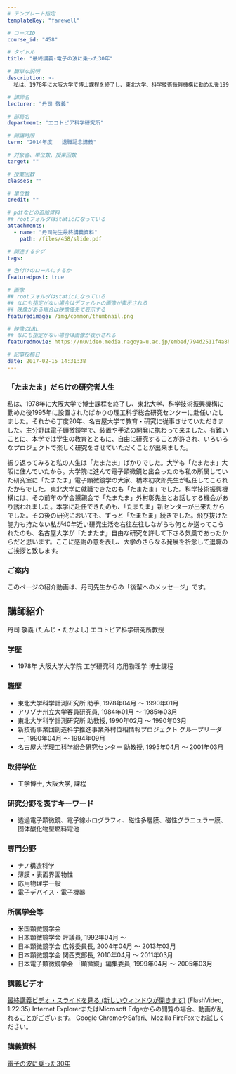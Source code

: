 ```yaml
---
# テンプレート指定
templateKey: "farewell"

# コースID
course_id: "458"

# タイトル
title: "最終講義-電子の波に乗った30年"

# 簡単な説明
description: >-
  私は、1978年に大阪大学で博士課程を終了し、東北大学、科学技術振興機構に勤めた後1995年に設置されたばかりの理工科学総合研究センターに赴任いたしました。それから丁度20年、名古屋大学で教育・研...

# 講師名
lecturer: "丹司 敬義"

# 部局名
department: "エコトピア科学研究所"

# 開講時限
term: "2014年度	退職記念講義"

# 対象者、単位数、授業回数
target: ""

# 授業回数
classes: ""

# 単位数
credit: ""

# pdfなどの追加資料
## rootフォルダはstaticになっている
attachments: 
  - name: "丹司先生最終講義資料" 
    path: /files/458/slide.pdf

# 関連するタグ
tags:

# 色付けのロールにするか
featuredpost: true

# 画像
## rootフォルダはstaticになっている
## なにも指定がない場合はデフォルトの画像が表示される
## 映像がある場合は映像優先で表示する
featuredimage: /img/common/thumbnail.png

# 映像のURL
## なにも指定がない場合は画像が表示される
featuredmovie: https://nuvideo.media.nagoya-u.ac.jp/embed/794d2511f4a8be3c917c16f921e44e9409dc8216

# 記事投稿日
date: 2017-02-15 14:31:38
---
```


### 「たまたま」だらけの研究者人生

私は、1978年に大阪大学で博士課程を終了し、東北大学、科学技術振興機構に勤めた後1995年に設置されたばかりの理工科学総合研究センターに赴任いたしました。それから丁度20年、名古屋大学で教育・研究に従事させていただきました。主分野は電子顕微鏡学で、装置や手法の開発に携わって来ました。有難いことに、本学では学生の教育とともに、自由に研究することが許され、いろいろなプロジェクトで楽しく研究をさせていただくことが出来ました。

振り返ってみると私の人生は「たまたま」ばかりでした。大学も「たまたま」大阪に住んでいたから。大学院に進んで電子顕微鏡と出会ったのも私の所属していた研究室に「たまたま」電子顕微鏡学の大家、橋本初次郎先生が転任してこられたからでした。東北大学に就職できたのも「たまたま」でした。科学技術振興機構には、その前年の学会懇親会で「たまたま」外村彰先生とお話しする機会があり誘われました。本学に赴任できたのも、「たまたま」新センターが出来たからでした。その後の研究においても、ずっと「たまたま」続きでした。飛び抜けた能力も持たない私が40年近い研究生活を右往左往しながらも何とか送ってこられたのも、名古屋大学が「たまたま」自由な研究を許して下さる気風であったからだと思います。ここに感謝の意を表し、大学のさらなる発展を祈念して退職のご挨拶と致します。

### ご案内

このページの紹介動画は、丹司先生からの「後輩へのメッセージ」です。

## 講師紹介

丹司 敬義 (たんじ・たかよし) エコトピア科学研究所教授

### 学歴

* 1978年 大阪大学大学院 工学研究科 応用物理学 博士課程

### 職歴

* 東北大学科学計測研究所 助手, 1978年04月 〜 1990年01月
* アリゾナ州立大学客員研究員, 1984年01月 ～ 1985年03月
* 東北大学科学計測研究所 助教授, 1990年02月 ～ 1990年03月
* 新技術事業団創造科学推進事業外村位相情報プロジェクト グループリーダー, 1990年04月 ～ 1994年09月
* 名古屋大学理工科学総合研究センター 助教授, 1995年04月 ～ 2001年03月

### 取得学位

* 工学博士, 大阪大学, 課程

### 研究分野を表すキーワード

* 透過電子顕微鏡、電子線ホログラフィ、磁性多層膜、磁性グラニュラー膜、固体酸化物型燃料電池

### 専門分野

* ナノ構造科学
* 薄膜・表面界面物性
* 応用物理学一般
* 電子デバイス・電子機器

### 所属学会等

* 米国顕微鏡学会
* 日本顕微鏡学会 評議員, 1992年04月 ～
* 日本顕微鏡学会 広報委員長, 2004年04月 ～ 2013年03月
* 日本顕微鏡学会 関西支部長, 2010年04月 ～ 2011年03月
* 日本電子顕微鏡学会 「顕微鏡」編集委員, 1999年04月 ～ 2005年03月

### 講義ビデオ

[最終講義ビデオ・スライドを見る (新しいウィンドウが開きます)][1] (FlashVideo, 1:22:35)
Internet ExplorerまたはMicrosoft Edgeからの閲覧の場合、動画が乱れることがございます。
Google ChromeやSafari、Mozilla FireFoxでお試しください。

[1]: http://nuvideo.media.nagoya-u.ac.jp/embed/681322265ab403b618ab29d4b237590d15811568

### 講義資料

[電子の波に乗った30年](/files/458/slide.pdf) 

